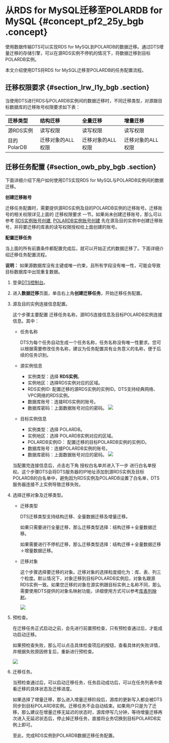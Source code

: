 # 从RDS for MySQL迁移至POLARDB for MySQL {#concept_pf2_25y_bgb .concept}

使用数据传输DTS可以实现RDS for MySQL到POLARDB的数据迁移。通过DTS增量迁移的存储引擎，可以在源RDS实例不停机的情况下，将数据迁移到目标POLARDB实例。

本文介绍使用DTS将RDS for MySQL迁移至POLARDB的任务配置流程。

## 迁移权限要求 {#section_lrw_l1y_bgb .section}

当使用DTS进行RDS与POLARDB实例间的数据迁移时，不同迁移类型，对源跟目标数据库的迁移账号权限要求如下表：

|迁移类型|结构迁移|全量迁移|增量迁移|
|:---|:---|:---|:---|
|源RDS实例|读写权限|读写权限|读写权限|
|目的PolarDB|迁移对象的ALL权限|迁移对象的ALL权限|迁移对象的ALL权限|

## 迁移任务配置 {#section_owb_pby_bgb .section}

下面详细介绍下用户如何使用DTS实现RDS for MySQL与POLARDB实例间的数据迁移。

**创建迁移账号** 

迁移任务配置时，需要提供源RDS实例及目的POLARDB实例的迁移账号。迁移账号的相关权限详见上面的 迁移权限要求 一节。如果尚未创建迁移账号，那么可以参考 [RDS实例账号创建](https://help.aliyun.com/document_detail/26186.html?spm=5176.product26090.6.190.dNyWM8), [POLARDB实例账号创建](https://help.aliyun.com/document_detail/68508.html?spm=a2c4g.11186623.2.10.3f657dd3d4orj4) 先在源及目的实例中创建迁移账号，并将要迁移的库表的读写权限授权给上面创建的账号。

**配置迁移任务** 

当上面的所有前置条件都配置完成后，就可以开始正式的数据迁移了。下面详细介绍迁移任务配置流程。

**说明：** 如果源数据库没有主键或唯一约束，且所有字段没有唯一性，可能会导致目标数据库中出现重复数据。

1.  登录[DTS控制台](https://dts.console.aliyun.com/)。
2.  进入**数据迁移**页面，单击右上角**创建迁移任务**，开始迁移任务配置。
3.  源及目的实例连接信息配置。

    这个步骤主要配置 迁移任务名称，源RDS连接信息及目标POLARDB实例连接信息。其中：

    -   任务名称

        DTS为每个任务自动生成一个任务名称，任务名称没有唯一性要求。您可以根据需要修改任务名称，建议为任务配置具有业务意义的名称，便于后续的任务识别。

    -   源实例信息

        -   实例类型：选择 **RDS实例**。
        -   实例地区：选择RDS实例对应的区域。
        -   RDS实例ID: 配置迁移的源RDS实例的实例ID。DTS支持经典网络、VPC网络的RDS实例。
        -   数据库账号：连接RDS实例的账号。
        -   数据库密码：上面数据账号对应的密码。
        ![](http://static-aliyun-doc.oss-cn-hangzhou.aliyuncs.com/assets/img/79931/156523522334297_zh-CN.png)

    -   目标实例信息

        -   实例类型：选择 POLARDB。
        -   实例地区：选择 POLARDB实例对应的区域。
        -   POLARDB实例ID： 配置迁移的目标POLARDB实例的实例ID。
        -   数据库账号：连接POLARDB实例的账号。
        -   数据库密码：上面数据账号对应的密码。
        ![](http://static-aliyun-doc.oss-cn-hangzhou.aliyuncs.com/assets/img/79931/156523522534299_zh-CN.png)

    当配置完连接信息后，点击右下角 授权白名单并进入下一步 进行白名单授权。这个步骤DTS会将DTS服务器的IP地址添加到源RDS实例及目标POLARDB的白名单中，避免因为RDS实例及POLARDB设置了白名单，DTS服务器连接不上实例导致迁移失败。

4.  选择迁移对象及迁移类型。
    -   迁移类型

        DTS迁移类型支持结构迁移、全量数据迁移及增量迁移。

        如果只需要进行全量迁移，那么迁移类型选择：结构迁移＋全量数据迁移。

        如果需要进行不停机迁移，那么迁移类型选择：结构迁移＋全量数据迁移＋增量数据迁移。

    -   迁移对象

        这个步骤选择要迁移的对象。迁移对象的选择粒度细化为：库、表、列三个粒度。默认情况下，对象迁移到目标POLARDB实例后，对象名跟源RDS实例一致。如果您迁移的对象在源实例跟目标实例上名称不同，那么需要使用DTS提供的对象名映射功能，详细使用方式可以参考[库表列映射](https://help.aliyun.com/document_detail/26628.html?spm=5176.doc26624.6.125.Mpn8On)。

        ![](http://static-aliyun-doc.oss-cn-hangzhou.aliyuncs.com/assets/img/79931/156523522534300_zh-CN.png)

5.  预检查。

    在迁移任务正式启动之前，会先进行前置预检查，只有预检查通过后，才能成功启动迁移。

    如果预检查失败，那么可以点击具体检查项后的按钮，查看具体的失败详情，并根据失败原因修复后，重新进行预检查。

    ![](http://static-aliyun-doc.oss-cn-hangzhou.aliyuncs.com/assets/img/79931/156523522634301_zh-CN.png)

6.  迁移任务。

    当预检查通过后，可以启动迁移任务，任务启动成功后，可以在任务列表中查看迁移的具体状态及迁移进度。

    如果选择了增量迁移，那么进入增量迁移阶段后，源库的更新写入都会被DTS同步到目标POLARDB实例。迁移任务不会自动结束。如果用户只是为了迁移，那么建议在增量迁移无延迟的状态时，源库停写几分钟，等待增量迁移再次进入无延迟状态后，停止掉迁移任务，直接将业务切换到目标POLARDB实例上即可。

    至此，完成RDS实例到POLARDB数据迁移任务配置。


